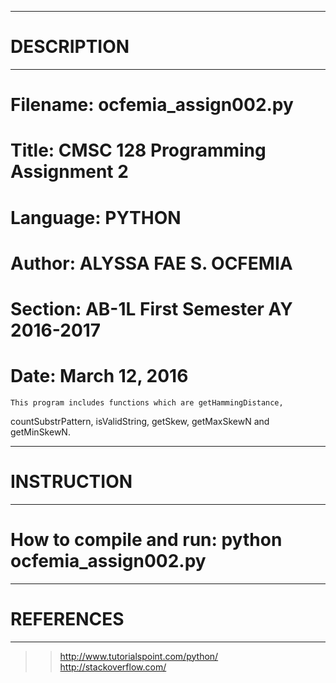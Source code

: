 ------------------
# DESCRIPTION
------------------
# Filename: ocfemia_assign002.py
# Title: CMSC 128 Programming Assignment 2
# Language: PYTHON
# Author: ALYSSA FAE S. OCFEMIA
# Section: AB-1L First Semester AY 2016-2017
# Date: March 12, 2016

	This program includes functions which are getHammingDistance,
countSubstrPattern, isValidString, getSkew, getMaxSkewN and getMinSkewN.

------------------
# INSTRUCTION
------------------
# How to compile and run:	python ocfemia_assign002.py

------------------
# REFERENCES
------------------
>> http://www.tutorialspoint.com/python/
>> http://stackoverflow.com/




